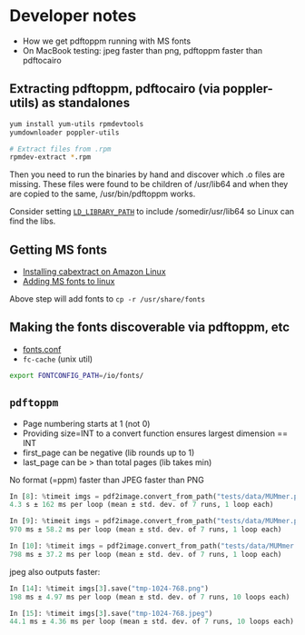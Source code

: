 <!-- markdownlint-configure-file {"line-length": {"code_blocks": false}} -->
# Developer notes

* How we get pdftoppm running with MS fonts
* On MacBook testing: jpeg faster than png, pdftoppm faster than pdftocairo

## Extracting pdftoppm, pdftocairo (via poppler-utils) as standalones

```sh
yum install yum-utils rpmdevtools
yumdownloader poppler-utils

# Extract files from .rpm
rpmdev-extract *.rpm
```

Then you need to run the binaries by hand and discover which .o files are
missing. These files were found to be children of /usr/lib64 and when they
are copied to the same, /usr/bin/pdftoppm works.

Consider setting [`LD_LIBRARY_PATH`](https://docs.aws.amazon.com/lambda/latest/dg/configuration-envvars.html#configuration-envvars-runtime)
to include /somedir/usr/lib64 so Linux can find the libs.

## Getting MS fonts

* [Installing cabextract on Amazon Linux](https://aws.amazon.com/premiumsupport/knowledge-center/ec2-enable-epel/)
* [Adding MS fonts to linux](http://mscorefonts2.sourceforge.net/)

Above step will add fonts to `cp -r /usr/share/fonts`

## Making the fonts discoverable via pdftoppm, etc

* [fonts.conf](https://stackoverflow.com/questions/46486261/include-custom-fonts-in-aws-lambda)
* `fc-cache` (unix util)

```sh
export FONTCONFIG_PATH=/io/fonts/
```

## `pdftoppm`

* Page numbering starts at 1 (not 0)
* Providing size=INT to a convert function ensures largest dimension == INT
* first_page can be negative (lib rounds up to 1)
* last_page can be > than total pages (lib takes min)

No format (=ppm) faster than JPEG faster than PNG

```Python console
In [8]: %timeit imgs = pdf2image.convert_from_path("tests/data/MUMmer.pdf", fmt="png",size=(1024,768))
4.3 s ± 162 ms per loop (mean ± std. dev. of 7 runs, 1 loop each)

In [9]: %timeit imgs = pdf2image.convert_from_path("tests/data/MUMmer.pdf", fmt="jpeg", size=(1024,768))
970 ms ± 58.2 ms per loop (mean ± std. dev. of 7 runs, 1 loop each)

In [10]: %timeit imgs = pdf2image.convert_from_path("tests/data/MUMmer.pdf", size=(1024,768))
798 ms ± 37.2 ms per loop (mean ± std. dev. of 7 runs, 1 loop each)
```

jpeg also outputs faster:

```Python console
In [14]: %timeit imgs[3].save("tmp-1024-768.png")
198 ms ± 4.97 ms per loop (mean ± std. dev. of 7 runs, 10 loops each)

In [15]: %timeit imgs[3].save("tmp-1024-768.jpeg")
44.1 ms ± 4.36 ms per loop (mean ± std. dev. of 7 runs, 10 loops each)
```
